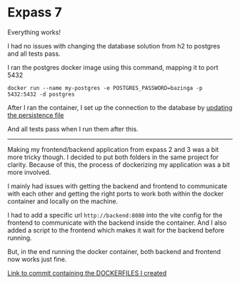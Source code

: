 # Expass 7

Everything works!

I had no issues with changing the database solution from h2 to postgres and all tests pass.

I ran the postgres docker image using this command, mapping it to port 5432
```
docker run --name my-postgres -e POSTGRES_PASSWORD=bazinga -p 5432:5432 -d postgres
```
After I ran the container, I set up the connection to the database by [updating the persistence file](https://github.com/Krissibro/dat250-jpa-tutorial/commit/3a8d5a52a4a18b07a8634f7b57b05f2c2994c420#diff-c0dfa6bc7a8685217f70a860145fbdf416d449eaff052fa28352c5cec1a98c06R22)

And all tests pass when I run them after this.

------

Making my frontend/backend application from expass 2 and 3 was a bit more tricky though.
I decided to put both folders in the same project for clarity.
Because of this, the process of dockerizing my application was a bit more involved.

I mainly had issues with getting the backend and frontend to communicate with each other 
and getting the right ports to work both within the docker container and locally on the machine.

I had to add a specific url `http://backend:8080` into the vite config for the frontend to communicate with the backend inside the container.
And I also added a script to the frontend which makes it wait for the backend before running.

But, in the end running the docker container, both backend and frontend now works just fine.

[Link to commit containing the DOCKERFILES I created](https://github.com/Krissibro/DAT250-Sploinkyboink/commit/eb3886dcf71f572f8ff5c5706df6fcb4c20784dc)

